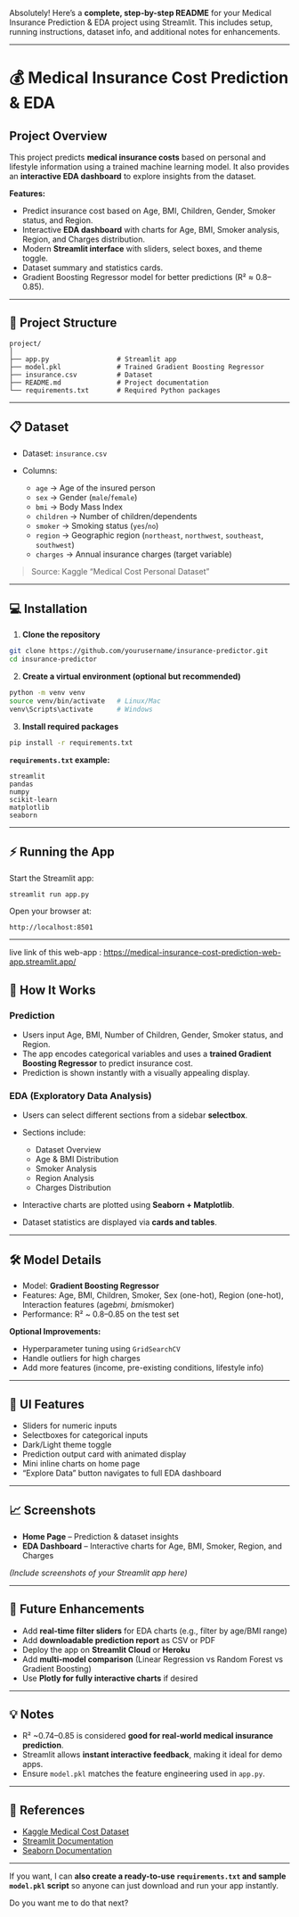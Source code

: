 Absolutely! Here’s a **complete, step-by-step README** for your Medical Insurance Prediction & EDA project using Streamlit. This includes setup, running instructions, dataset info, and additional notes for enhancements.

---

# 💰 Medical Insurance Cost Prediction & EDA

## **Project Overview**

This project predicts **medical insurance costs** based on personal and lifestyle information using a trained machine learning model.
It also provides an **interactive EDA dashboard** to explore insights from the dataset.

**Features:**

* Predict insurance cost based on Age, BMI, Children, Gender, Smoker status, and Region.
* Interactive **EDA dashboard** with charts for Age, BMI, Smoker analysis, Region, and Charges distribution.
* Modern **Streamlit interface** with sliders, select boxes, and theme toggle.
* Dataset summary and statistics cards.
* Gradient Boosting Regressor model for better predictions (R² ≈ 0.8–0.85).

---

## **📂 Project Structure**

```
project/
│
├── app.py                 # Streamlit app
├── model.pkl              # Trained Gradient Boosting Regressor
├── insurance.csv          # Dataset
├── README.md              # Project documentation
└── requirements.txt       # Required Python packages
```

---

## **📋 Dataset**

* Dataset: `insurance.csv`
* Columns:

  * `age` → Age of the insured person
  * `sex` → Gender (`male`/`female`)
  * `bmi` → Body Mass Index
  * `children` → Number of children/dependents
  * `smoker` → Smoking status (`yes`/`no`)
  * `region` → Geographic region (`northeast`, `northwest`, `southeast`, `southwest`)
  * `charges` → Annual insurance charges (target variable)

> Source: Kaggle “Medical Cost Personal Dataset”

---

## **💻 Installation**

1. **Clone the repository**

```bash
git clone https://github.com/yourusername/insurance-predictor.git
cd insurance-predictor
```

2. **Create a virtual environment (optional but recommended)**

```bash
python -m venv venv
source venv/bin/activate   # Linux/Mac
venv\Scripts\activate      # Windows
```

3. **Install required packages**

```bash
pip install -r requirements.txt
```

**`requirements.txt` example:**

```
streamlit
pandas
numpy
scikit-learn
matplotlib
seaborn
```

---

## **⚡ Running the App**

Start the Streamlit app:

```bash
streamlit run app.py
```

Open your browser at:

```
http://localhost:8501
```

---
live link of this web-app : https://medical-insurance-cost-prediction-web-app.streamlit.app/
## **🧮 How It Works**

### **Prediction**

* Users input Age, BMI, Number of Children, Gender, Smoker status, and Region.
* The app encodes categorical variables and uses a **trained Gradient Boosting Regressor** to predict insurance cost.
* Prediction is shown instantly with a visually appealing display.

### **EDA (Exploratory Data Analysis)**

* Users can select different sections from a sidebar **selectbox**.
* Sections include:

  * Dataset Overview
  * Age & BMI Distribution
  * Smoker Analysis
  * Region Analysis
  * Charges Distribution
* Interactive charts are plotted using **Seaborn + Matplotlib**.
* Dataset statistics are displayed via **cards and tables**.

---

## **🛠 Model Details**

* Model: **Gradient Boosting Regressor**
* Features: Age, BMI, Children, Smoker, Sex (one-hot), Region (one-hot), Interaction features (age*bmi, bmi*smoker)
* Performance: R² ~ 0.8–0.85 on the test set

**Optional Improvements:**

* Hyperparameter tuning using `GridSearchCV`
* Handle outliers for high charges
* Add more features (income, pre-existing conditions, lifestyle info)

---

## **🎨 UI Features**

* Sliders for numeric inputs
* Selectboxes for categorical inputs
* Dark/Light theme toggle
* Prediction output card with animated display
* Mini inline charts on home page
* “Explore Data” button navigates to full EDA dashboard

---

## **📈 Screenshots**

* **Home Page** – Prediction & dataset insights
* **EDA Dashboard** – Interactive charts for Age, BMI, Smoker, Region, and Charges

*(Include screenshots of your Streamlit app here)*

---

## **🚀 Future Enhancements**

* Add **real-time filter sliders** for EDA charts (e.g., filter by age/BMI range)
* Add **downloadable prediction report** as CSV or PDF
* Deploy the app on **Streamlit Cloud** or **Heroku**
* Add **multi-model comparison** (Linear Regression vs Random Forest vs Gradient Boosting)
* Use **Plotly for fully interactive charts** if desired

---

## **💡 Notes**

* R² ~0.74–0.85 is considered **good for real-world medical insurance prediction**.
* Streamlit allows **instant interactive feedback**, making it ideal for demo apps.
* Ensure `model.pkl` matches the feature engineering used in `app.py`.

---

## **📌 References**

* [Kaggle Medical Cost Dataset](https://www.kaggle.com/datasets/mirichoi0218/insurance)
* [Streamlit Documentation](https://docs.streamlit.io/)
* [Seaborn Documentation](https://seaborn.pydata.org/)

---

If you want, I can **also create a ready-to-use `requirements.txt` and sample `model.pkl` script** so anyone can just download and run your app instantly.

Do you want me to do that next?
